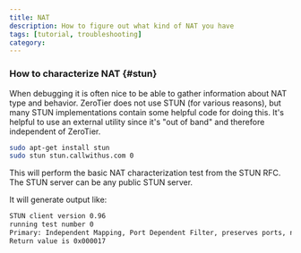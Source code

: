 ```yaml
---
title: NAT
description: How to figure out what kind of NAT you have
tags: [tutorial, troubleshooting]
category: 
---
```


### How to characterize NAT {#stun}

When debugging it is often nice to be able to gather information about NAT type and behavior. ZeroTier does not use STUN (for various reasons), but many STUN implementations contain some helpful code for doing this. It's helpful to use an external utility since it's "out of band" and therefore independent of ZeroTier.

```sh
sudo apt-get install stun
sudo stun stun.callwithus.com 0
```

This will perform the basic NAT characterization test from the STUN RFC. The STUN server can be any public STUN server.

It will generate output like:

```sh
STUN client version 0.96
running test number 0
Primary: Independent Mapping, Port Dependent Filter, preserves ports, no hairpin
Return value is 0x000017
```
